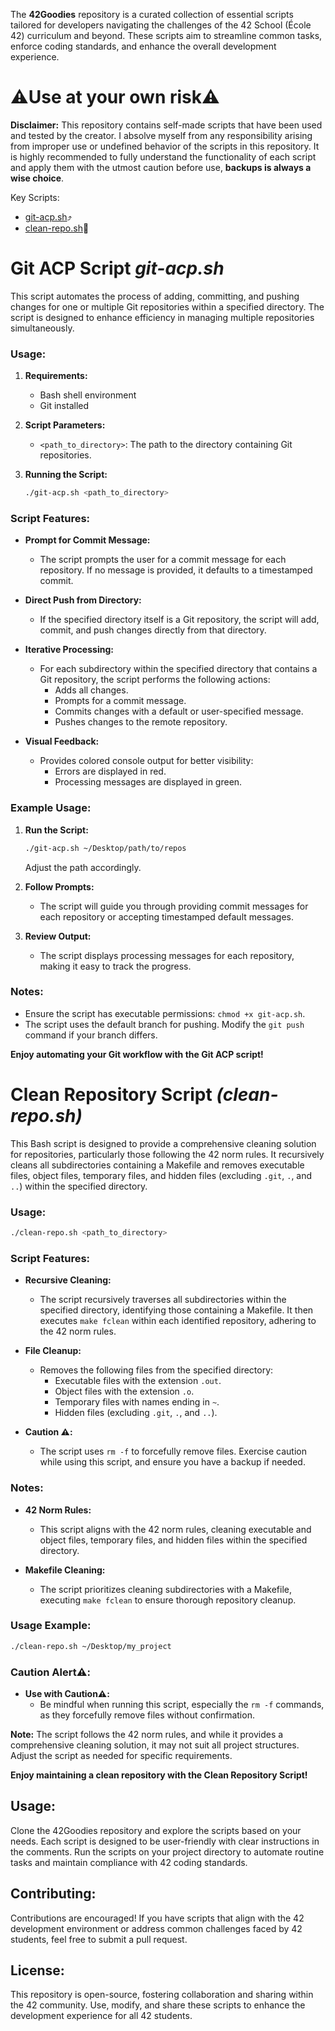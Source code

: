 The **42Goodies** repository is a curated collection of essential scripts tailored for developers navigating the challenges of the 42 School (École 42) curriculum and beyond. These scripts aim to streamline common tasks, enforce coding standards, and enhance the overall development experience.

# **⚠️Use at your own risk⚠️**
**Disclaimer:** This repository contains self-made scripts that have been used and tested by the creator. I absolve myself from any responsibility arising from improper use or undefined behavior of the scripts in this repository. It is highly recommended to fully understand the functionality of each script and apply them with the utmost caution before use, **backups is always a wise choice**.


Key Scripts:
- [git-acp.sh](#git-acp-script-git-acpsh)⤴️
- [clean-repo.sh](#clean-repository-script-clean-reposh)🧽

# Git ACP Script *git-acp.sh*

This script automates the process of adding, committing, and pushing changes for one or multiple Git repositories within a specified directory. The script is designed to enhance efficiency in managing multiple repositories simultaneously.

### Usage:

1. **Requirements:**
   - Bash shell environment
   - Git installed

2. **Script Parameters:**
   - `<path_to_directory>`: The path to the directory containing Git repositories.

3. **Running the Script:**
   ```bash
   ./git-acp.sh <path_to_directory>
   ```

### Script Features:

- **Prompt for Commit Message:**
  - The script prompts the user for a commit message for each repository. If no message is provided, it defaults to a timestamped commit.

- **Direct Push from Directory:**
  - If the specified directory itself is a Git repository, the script will add, commit, and push changes directly from that directory.

- **Iterative Processing:**
  - For each subdirectory within the specified directory that contains a Git repository, the script performs the following actions:
    - Adds all changes.
    - Prompts for a commit message.
    - Commits changes with a default or user-specified message.
    - Pushes changes to the remote repository.

- **Visual Feedback:**
  - Provides colored console output for better visibility:
    - Errors are displayed in red.
    - Processing messages are displayed in green.

### Example Usage:

1. **Run the Script:**
   ```bash
   ./git-acp.sh ~/Desktop/path/to/repos
   ```
   Adjust the path accordingly.

2. **Follow Prompts:**
   - The script will guide you through providing commit messages for each repository or accepting timestamped default messages.

3. **Review Output:**
   - The script displays processing messages for each repository, making it easy to track the progress.

### Notes:

- Ensure the script has executable permissions: `chmod +x git-acp.sh`.
- The script uses the default branch for pushing. Modify the `git push` command if your branch differs.

**Enjoy automating your Git workflow with the Git ACP script!**

# Clean Repository Script *(clean-repo.sh)*

This Bash script is designed to provide a comprehensive cleaning solution for repositories, particularly those following the 42 norm rules. It recursively cleans all subdirectories containing a Makefile and removes executable files, object files, temporary files, and hidden files (excluding `.git`, `.`, and `..`) within the specified directory.

### Usage:

```bash
./clean-repo.sh <path_to_directory>
```

### Script Features:

- **Recursive Cleaning:**
  - The script recursively traverses all subdirectories within the specified directory, identifying those containing a Makefile. It then executes `make fclean` within each identified repository, adhering to the 42 norm rules.

- **File Cleanup:**
  - Removes the following files from the specified directory:
    - Executable files with the extension `.out`.
    - Object files with the extension `.o`.
    - Temporary files with names ending in `~`.
    - Hidden files (excluding `.git`, `.`, and `..`).

- **Caution :warning::**
  - The script uses `rm -f` to forcefully remove files. Exercise caution while using this script, and ensure you have a backup if needed.

### Notes:

- **42 Norm Rules:**
  - This script aligns with the 42 norm rules, cleaning executable and object files, temporary files, and hidden files within the specified directory.

- **Makefile Cleaning:**
  - The script prioritizes cleaning subdirectories with a Makefile, executing `make fclean` to ensure thorough repository cleanup.

### Usage Example:

```bash
./clean-repo.sh ~/Desktop/my_project
```

### Caution Alert:warning::

- **Use with Caution:warning::**
  - Be mindful when running this script, especially the `rm -f` commands, as they forcefully remove files without confirmation.

**Note:** The script follows the 42 norm rules, and while it provides a comprehensive cleaning solution, it may not suit all project structures. Adjust the script as needed for specific requirements.

**Enjoy maintaining a clean repository with the Clean Repository Script!**

## Usage:
Clone the 42Goodies repository and explore the scripts based on your needs. Each script is designed to be user-friendly with clear instructions in the comments. Run the scripts on your project directory to automate routine tasks and maintain compliance with 42 coding standards.

## Contributing:
Contributions are encouraged! If you have scripts that align with the 42 development environment or address common challenges faced by 42 students, feel free to submit a pull request.

## License:
This repository is open-source, fostering collaboration and sharing within the 42 community. Use, modify, and share these scripts to enhance the development experience for all 42 students.
